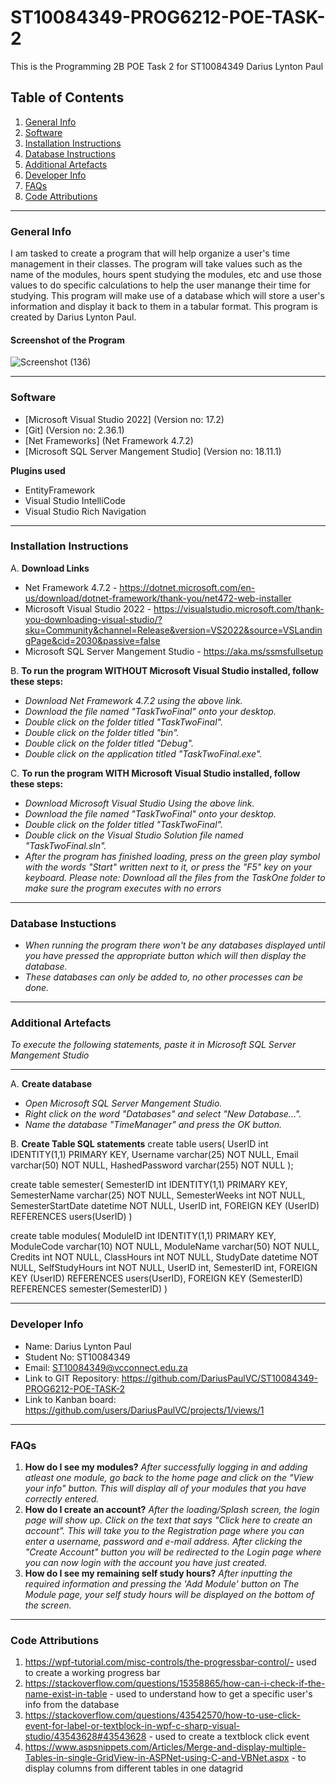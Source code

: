 # ST10084349-PROG6212-POE-TASK-2
This is the Programming 2B POE Task 2 for ST10084349 Darius Lynton Paul
## Table of Contents
1. [General Info](#general-info)
2. [Software](#software)
3. [Installation Instructions](#installation-instructions)
4. [Database Instructions](#database-instructions)
5. [Additional Artefacts](#additional-artefacts)
6. [Developer Info](#developer-info)
7. [FAQs](#faqs)
8. [Code Attributions](#code-attributions) 
***
### General Info
I am tasked to create a program that will help organize a user's time management in their classes. The program will take values such as the name of the modules, hours spent studying the modules, etc and use those values to do specific calculations to help the user manange their time for studying. This program will make use of a database which will store a user's information and display it back to them in a tabular format. This program is created by Darius Lynton Paul.
#### Screenshot of the Program
![Screenshot (136)](https://user-images.githubusercontent.com/106805800/199504204-d0d689dc-78fd-47fb-9032-eda99d1861d8.png)
***
### Software
* [Microsoft Visual Studio 2022] (Version no: 17.2)
* [Git] (Version no: 2.36.1)
* [Net Frameworks] (Net Framework 4.7.2)
* [Microsoft SQL Server Mangement Studio] (Version no: 18.11.1)

**Plugins used**
* EntityFramework
* Visual Studio IntelliCode
* Visual Studio Rich Navigation
***
### Installation Instructions
A. **Download Links**
* Net Framework 4.7.2 - https://dotnet.microsoft.com/en-us/download/dotnet-framework/thank-you/net472-web-installer
* Microsoft Visual Studio 2022 - https://visualstudio.microsoft.com/thank-you-downloading-visual-studio/?sku=Community&channel=Release&version=VS2022&source=VSLandingPage&cid=2030&passive=false
* Microsoft SQL Server Mangement Studio - https://aka.ms/ssmsfullsetup

B. **To run the program WITHOUT Microsoft Visual Studio installed, follow these steps:**
* _Download Net Framework 4.7.2 using the above link._
* _Download the file named "TaskTwoFinal" onto your desktop._
* _Double click on the folder titled "TaskTwoFinal"._
* _Double click on the folder titled "bin"._
* _Double click on the folder titled "Debug"._
* _Double click on the application titled "TaskTwoFinal.exe"._

C. **To run the program WITH Microsoft Visual Studio installed, follow these steps:**
* _Download Microsoft Visual Studio Using the above link._
* _Download the file named "TaskTwoFinal" onto your desktop._
* _Double click on the folder titled "TaskTwoFinal"._
* _Double click on the Visual Studio Solution file named "TaskTwoFinal.sln"._
* _After the program has finished loading, press on the green play symbol with the words "Start" written next to it, or press the "F5" key on your keyboard._
_Please note: Download all the files from the TaskOne folder to make sure the program executes with no errors_
***
### Database Instuctions
* _When running the program there won't be any databases displayed until you have pressed the appropriate button which will then display the database._
* _These databases can only be added to, no other processes can be done._
***
### Additional Artefacts
_To execute the following statements, paste it in Microsoft SQL Server Mangement Studio_
***
A. **Create database**
* _Open Microsoft SQL Server Mangement Studio._
* _Right click on the word "Databases" and select "New Database..."._
* _Name the database "TimeManager" and press the OK button._

B. **Create Table SQL statements**
create table users(
UserID int IDENTITY(1,1) PRIMARY KEY,
Username varchar(25) NOT NULL,
Email varchar(50) NOT NULL,
HashedPassword varchar(255) NOT NULL
);

create table semester(
SemesterID int IDENTITY(1,1) PRIMARY KEY,
SemesterName varchar(25) NOT NULL,
SemesterWeeks int NOT NULL,
SemesterStartDate datetime NOT NULL,
UserID int,
FOREIGN KEY (UserID) REFERENCES users(UserID)
)

create table modules(
ModuleID int IDENTITY(1,1) PRIMARY KEY,
ModuleCode varchar(10) NOT NULL,
ModuleName varchar(50) NOT NULL,
Credits int NOT NULL,
ClassHours int NOT NULL,
StudyDate datetime NOT NULL,
SelfStudyHours int NOT NULL,
UserID int,
SemesterID int,
FOREIGN KEY (UserID) REFERENCES users(UserID),
FOREIGN KEY (SemesterID) REFERENCES semester(SemesterID)
)
***
### Developer Info
* Name: Darius Lynton Paul
* Student No: ST10084349
* Email: ST10084349@vcconnect.edu.za
* Link to GIT Repository: https://github.com/DariusPaulVC/ST10084349-PROG6212-POE-TASK-2
* Link to Kanban board: https://github.com/users/DariusPaulVC/projects/1/views/1
***

### FAQs
1. **How do I see my modules?**
_After successfully logging in and adding atleast one module, go back to the home page and click on the "View your info" button. This will display all of your modules that you have correctly entered._
2. **How do I create an account?**
_After the loading/Splash screen, the login page will show up. Click on the text that says "Click here to create an account". This will take you to the Registration page where you can enter a username, password and e-mail address. After clicking the "Create Account" button you will be redirected to the Login page where you can now login with the account you have just created._
3. **How do I see my remaining self study hours?**
_After inputting the required information and pressing the 'Add Module' button on The Module page, your self study hours will be displayed on the bottom of the screen._
***
### Code Attributions
1. https://wpf-tutorial.com/misc-controls/the-progressbar-control/- used to create a working progress bar
2. https://stackoverflow.com/questions/15358865/how-can-i-check-if-the-name-exist-in-table - used to understand how to get a specific user's info from the database
3. https://stackoverflow.com/questions/43542570/how-to-use-click-event-for-label-or-textblock-in-wpf-c-sharp-visual-studio/43543628#43543628 - used to create a textblock click event
4. https://www.aspsnippets.com/Articles/Merge-and-display-multiple-Tables-in-single-GridView-in-ASPNet-using-C-and-VBNet.aspx - to display columns from different tables in one datagrid
